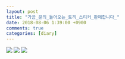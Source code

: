 ```yaml
---
layout: post
title: "가끔_문의_들어오는_토끼_스티커_판매합니다_"
date: 2018-08-06 1:39:00 +0900
comments: true 
categories: [diary] 
---
```

![](https://blogfiles.pstatic.net/MjAxODA4MDZfOTEg/MDAxNTMzNDg3MDg1NjEx.I6XGATabS8rBDhSS-j7LXjVrluoa7WCBhKH_xSt_DYcg.qSfy00r7N1OsJHf0A57Fp-_qXOyCajH_1GcgJtZXZfwg.PNG.hotleve/20180806_011914.png?type=w1) 
![](https://blogfiles.pstatic.net/MjAxODA4MDZfMjQ4/MDAxNTMzNDg3MDg2MDMx.LDjWd7G_nqmvgKvzPz8b-4PP-sE0FSUJ5T_844dvc8Ig.VNNUXBOorwd_2SEILiU05wsw7spHMrU1oEPs0HHR5KIg.PNG.hotleve/20180806_011929.png?type=w1) 
![](https://blogfiles.pstatic.net/MjAxODA4MDZfMjcx/MDAxNTMzNDg3MDg2NjQ0.TSW6XdyydiD6c_RsHLT0OPnjJmRFse59SjswzyMFaW4g.zY5iRjPVNgwePs_COQrFTdOoMtr0atoXgcHCLND-tb8g.PNG.hotleve/20180806_011948.png?type=w1) 
